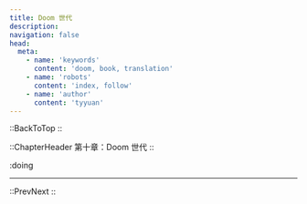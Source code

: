 ```yaml
---
title: Doom 世代
description: 
navigation: false
head:
  meta:
    - name: 'keywords'
      content: 'doom, book, translation'
    - name: 'robots'
      content: 'index, follow'
    - name: 'author'
      content: 'tyyuan'
---
```


::BackToTop
::

::ChapterHeader
第十章：Doom 世代
::



:doing

---

::PrevNext
::

[night_trap]: https://zh.wikipedia.org/zh-cn/%E5%8D%88%E5%A4%9C%E9%99%B7%E9%98%B1
[diff_rent_strokes]: https://en.wikipedia.org/wiki/Diff%27rent_Strokes
[reservoir_dog]: https://movie.douban.com/subject/1299603/
[terminator2]: https://movie.douban.com/subject/1291844/